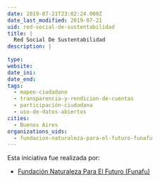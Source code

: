 ```yaml
---
date: 2019-07-21T23:02:24.000Z
date_last_modified: 2019-07-21
uid: red-social-de-sustentabilidad
title: |
  Red Social De Sustentabilidad
description: |
  
type: 
website: 
date_ini: 
date_end: 
tags:
  - mapeo-ciudadano
  - transparencia-y-rendicion-de-cuentas
  - participación-ciudadana
  - uso-de-datos-abiertos
cities: 
  - Buenos Aires
organizations_uids:
  - fundacion-naturaleza-para-el-futuro-funafu
---
```


Esta iniciativa fue realizada por:

- [Fundación Naturaleza Para El Futuro (Funafu)](/organizaciones/fundacion-naturaleza-para-el-futuro-funafu)
